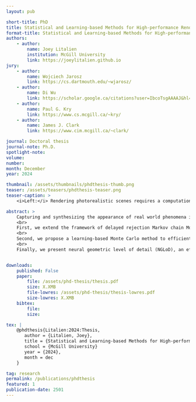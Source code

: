 ```yaml
---
layout: pub

short-title: PhD
title: Statistical and Learning‑based Methods for High‑performance Rendering
format-title: Statistical and Learning‑based Methods for High‑performance Rendering
authors:
    - author:
        name: Joey Litalien
        institution: McGill University
        link: https://joeylitalien.github.io
jury:
    - author:
        name: Wojciech Jarosz
        link: https://cs.dartmouth.edu/~wjarosz/
    - author:
        name: Di Wu 
        link: https://scholar.google.ca/citations?user=IbcoTsgAAAAJ&hl=en
    - author:
        name: Paul G. Kry
        link: https://www.cs.mcgill.ca/~kry/
    - author:
        name: James J. Clark
        link: https://www.cim.mcgill.ca/~clark/

journal: Doctoral thesis
journal-note: Ph.D.
spotlight-note:
volume:
number:
month: December
year: 2024

thumbnail: /assets/thumbnails/phdthesis-thumb.png
teaser: /assets/teasers/phdthesis-teaser.png
teaser-caption: >
    <i>Left:</i> Rendering photorealistic scenes requires a computationally intensive light transport simulation, which can make interactive previewing difficult as artists must wait for the variance (noise) to vanish. Reducing the variance of Monte Carlo rendering estimators remove some of this burden. <i>Right:</i> Using signed distance fields as a scene representation can facilitate the creation of immersive environments. Living room scene designed by IC-Design; island scene sculpted by Joshua Eiten in Adobe Substance 3D Modeler.

abstract: >
    Capturing and synthesizing the appearance of real world phenomena is a long-standing goal of computer graphics. The gamut of rendering applications is remarkably large, ranging from real-time visualization of immersive environments in virtual reality to physics-based light transport simulations for animated feature films. Despite tremendous progress in improving the workflow of digital artists, the main bottleneck to their productivity remains content creation, as a vast amount of manual labor is still required to author photorealistic 3D scenes with detailed geometry, emission profiles and materials. This thesis investigates statistical and machine learning-based methods to circumvent (parts of) this tedious creation process. We present three practical rendering techniques, each targeting complementary aspects of the rendering cycle.<br>
    <br>
    First, we extend the framework of delayed rejection Markov chain Monte Carlo to primary sample space Metropolis light transport (MLT) and introduce a two-stage proposal mechanism that automatically balances local exploration and computational efficiency. Our method, called delayed rejection Metropolis light transport (DRMLT), exploits prioritization by proposing bolder or less costly transitions first before falling back on more timid or expensive kernels upon failure. We show how our sampler is general and robust by deploying it on radiometrically complex scenes, showcasing improved convergence over prior MLT-based techniques.<br>
    <br>
    Second, we propose a learning-based Monte Carlo method to efficiently importance sample illumination products (e.g., the product of environment lighting and material) using normalizing flows. Our neural product sampler composes a flow head warp with an emitter tail warp: the small conditional head is represented by a neural spline flow, while the large unconditional tail is discretized per environment map and its evaluation is instant. We show that imbuing our model with an near-exact emitter warp is an effective inductive bias for neural product sampling and demonstrate significant variance reduction over previous methods on a range of rendering applications.<br>
    <br>
    Finally, we present neural geometric level of detail (NGLoD), an efficient neural representation that, for the first time, enables real-time rendering of high-fidelity neural signed distance fields (SDFs) while achieving high reconstruction quality. Here, we represent implicit surfaces using an octree-based feature volume which adaptively fits shapes with multiple discrete levels of detail (LoDs) and enables continuous LoD with SDF interpolation. We further develop an efficient GPU-based algorithm to interactively render our neural SDF representation via sparse octree ray traversal. We show how NGLoD can represent 3D shapes in a compressed format with higher visual fidelity than traditional methods.


downloads:
    published: False
    paper:
        file: /assets/phd-thesis/thesis.pdf
        size: X.XMB
        file-lowres: /assets/phd-thesis/thesis-lowres.pdf
        size-lowres: X.XMB
    bibtex:
        file:
        size:

tex: |
    @phdthesis{Litalien:2024:Thesis,
       author = {Litalien, Joey},
       title = {Statistical and Learning‑based Methods for High‑performance Rendering},
       school = {McGill University}
       year = {2024},
       month = dec
    }

tag: research
permalink: /publications/phdthesis
featured: 1
publication-date: 2501
---
```

